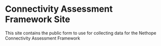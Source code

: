 # Connectivity Assessment Framework Site
This site contains the public form to use for collecting data for the Nethope Connectivity Assessment Framework
